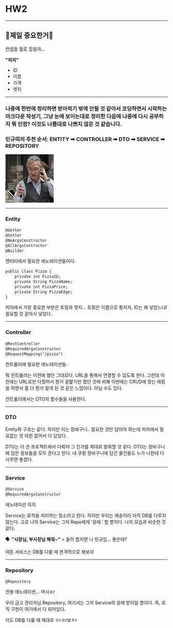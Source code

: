 # HW2

---
## 🍕제일 중요한거🍕

컨셉을 뭘로 잡을까...

**"피자"**

- ID
- 이름
- 가격
- 엣지

---

### 나중에 한번에 정리하면 받아적기 밖에 안될 것 같아서 코딩하면서 시작하는 마크다운 작성기, 그냥 눈에 보이는대로 정리한 다음에 나중에 다시 공부하지 뭐 인정? 이것도 나름대로 나쁘지 않은 것 같습니다.

### 민규띠의 추천 순서: ENTITY ➡ CONTROLLER ➡ DTO ➡ SERVICE ➡ REPOSITORY
<img src="images/letsgo.webp" width="150" height="150"/>

---

### Entity

```
@Getter
@Setter
@NoArgsConstructor
@AllArgsContructor
@Builder
```
엔티티에서 필요한 애노테이션들이다.

```
public class Pizza {
    private int PizzaID;
    private String PizzaName;
    private int PizzaPrice;
    private String PizzaEdge;
}
```
피자에서 가장 중요한 부분은 토핑과 엣지... 토핑은 이름으로 퉁치자, ID는 왜 넣었느냐! 필요할 것 같아서 넣었다.

---

### Controller
```
@RestController
@RequiredArgsConstructor
@RequestMapping("/pizza")
```
컨트롤러에 필요한 애노테이션들.

뭐 컨트롤러는 이전에 했던 그대로다.
URL을 통해서 연결할 수 있도록 한다. 그런데 이전에는 URL로만 다뤘어서 뭔가 겉핥기만 했던 것에 비해 이번에는 CRUD에 맞는 매핑을 하면서 좀 더 뭔가 알게 된 것 같은 느낌이다. 아닐 수도 있다.

컨트롤러에서는 DTO의 함수들을 사용한다.

---
### DTO

Entity와 구조는 같다. 하지만 이는 장바구니.. 필요한 것만 담아야 하는데 피자에서 필요없는 것 따윈 없어서 다 담았다.

DTO는 더 큰 프로젝트에서 다뤄야 그 진가를 제대로 발휘할 것 같다. DTO는 장바구니에 담은 정보들을 모두 준다고 한다. 내 쿠팡 장바구니에 담긴 물건들도 누가 나한테 다 사주면 좋겠다.

---
### Service
```
@Service
@RequiredArgsConstructor
```
애노테이션 히히

Service는 로직을 처리하는 장소라고 한다. 하지만 우리는 애송이라 아직 DB를 다루지 않는다. 고로 나의 Service는 그저 Repo에게 '응애.' 할 뿐이다. 나의 모습과 비슷한 것 같다.

🗣️ **"사장님, 부사장님 해줘~"** > 둘이 합치면 나 민규임... 좋은데?

여튼 서비스는 DB를 다룰 때 본격적으로 해보자

---
### Repository

```
@Repository
```
전용 애노테이션... 머시ㄸr

우리 금고 관리자님 Repository, 여기서는 그저 Service의 응애 받이일 뿐이다. 즉, 로직 구현이 여기에서 다 되어있다.

이도 DB를 다룰 때 제대로 ㅇrㄹr보ㅈr
